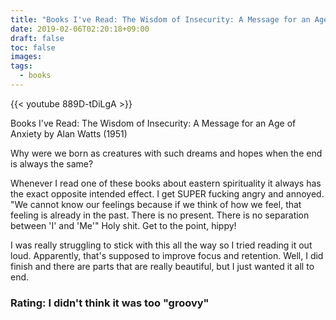 ```yaml
---
title: "Books I've Read: The Wisdom of Insecurity: A Message for an Age of Anxiety (1951)"
date: 2019-02-06T02:20:18+09:00
draft: false
toc: false
images:
tags: 
  - books
---
```


{{< youtube 889D-tDiLgA >}}

Books I've Read: The Wisdom of Insecurity: A Message for an Age of Anxiety by Alan Watts (1951)

Why were we born as creatures with such dreams and hopes when the end is always the same?

Whenever I read one of these books about eastern spirituality it always has the exact opposite intended effect. I get SUPER fucking angry and annoyed. "We cannot know our feelings because if we think of how we feel, that feeling is already in the past. There is no present. There is no separation between 'I' and 'Me'" Holy shit. Get to the point, hippy!

I was really struggling to stick with this all the way so I tried reading it out loud. Apparently, that's supposed to improve focus and retention. Well, I did finish and there are parts that are really beautiful, but I just wanted it all to end. 

### Rating: I didn't think it was too "groovy"